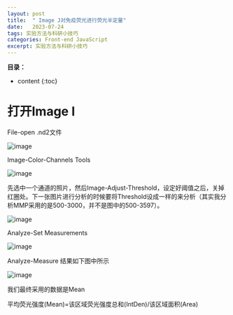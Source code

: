 ```yaml
---
layout: post
title:  " Image J对免疫荧光进行荧光半定量"
date:   2023-07-24
tags: 实验方法与科研小技巧
categories: Front-end JavaScript
excerpt: 实验方法与科研小技巧
---
```



**目录：**

* content
{:toc}

# 打开Image I
File-open .nd2文件

![image](https://github.com/yushuntai/yushuntai.github.io/assets/61654690/68dc6395-5aa5-48c8-ad1c-6e319822fb96)

Image-Color-Channels Tools

![image](https://github.com/yushuntai/yushuntai.github.io/assets/61654690/846eb263-fc21-4f04-a658-2c5c55c2ab36)

先选中一个通道的照片，然后Image-Adjust-Threshold，设定好阈值之后，关掉红圈处。下一张图片进行分析的时候要将Threshold设成一样的来分析（其实我分析MMP采用的是500-3000，并不是图中的500-3597）。

![image](https://github.com/yushuntai/yushuntai.github.io/assets/61654690/6b9a0008-c6af-421a-9b9c-63921a345dfe)

Analyze-Set Measurements

![image](https://github.com/yushuntai/yushuntai.github.io/assets/61654690/6f438bf9-6106-4e6f-b654-1da190e818d5)

Analyze-Measure
结果如下图中所示

![image](https://github.com/yushuntai/yushuntai.github.io/assets/61654690/c78e523f-c4d3-4335-8898-a5a1a37865d8)

我们最终采用的数据是Mean

平均荧光强度(Mean)=该区域荧光强度总和(IntDen)/该区域面积(Area)

